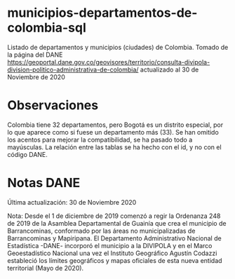 # municipios-departamentos-de-colombia-sql
Listado de departamentos y municipios (ciudades) de Colombia. Tomado de la página del DANE https://geoportal.dane.gov.co/geovisores/territorio/consulta-divipola-division-politico-administrativa-de-colombia/ actualizado al 30 de Noviembre de 2020


# Observaciones
Colombia tiene 32 departamentos, pero Bogotá es un distrito especial, por lo que aparece como si fuese un departamento más (33).
Se han omitido los acentos para mejorar la compatibilidad, se ha pasado todo a mayúsculas.
La relación entre las tablas se ha hecho con el id, y no con el código DANE.

# Notas DANE
Última actualización: 30 de Noviembre 2020

Nota: Desde el 1 de diciembre de 2019 comenzó a regir la Ordenanza 248 de 2019 de la Asamblea Departamental de Guainía que crea el municipio de Barrancominas, conformado por las áreas no municipalizadas de Barrancominas y Mapiripana. El Departamento Administrativo Nacional de Estadística -DANE- incorporó el municipio a la DIVIPOLA y en el Marco Geoestadístico Nacional una vez el Instituto Geográfico Agustín Codazzi estableció los límites geográficos y mapas oficiales de esta nueva entidad territorial (Mayo de 2020).
